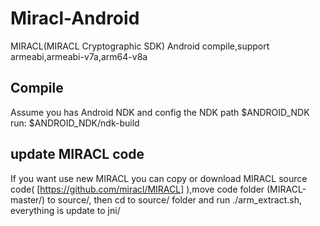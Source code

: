 # Miracl-Android
MIRACL(MIRACL Cryptographic SDK) Android compile,support armeabi,armeabi-v7a,arm64-v8a

Compile
-----------------
Assume you has Android NDK and config the NDK path $ANDROID_NDK
run: $ANDROID_NDK/ndk-build

update MIRACL code
-----------------
If you want use new MIRACL you can copy or download MIRACL source code( [https://github.com/miracl/MIRACL] ),move code folder (MIRACL-master/) to source/,
then cd to source/ folder and  run ./arm_extract.sh, everything is update to jni/
